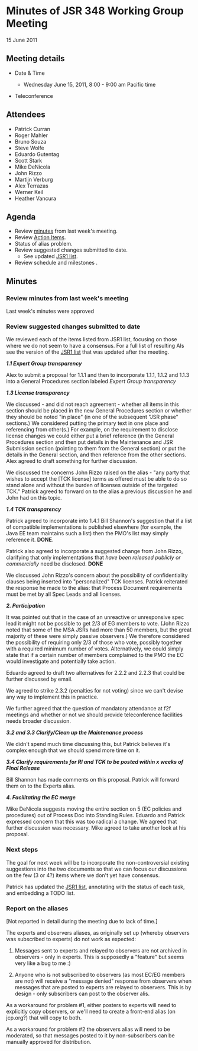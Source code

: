 # Minutes of JSR 348 Working Group Meeting  
15 June 2011

## Meeting details

*   Date & Time
    *   Wednesday June 15, 2011, 8:00 - 9:00 am Pacific time  

*   Teleconference

## Attendees

*   Patrick Curran
*   Roger Mahler
*   Bruno Souza
*   Steve Wolfe
*   Eduardo Gutentag
*   Scott Stark
*   Mike DeNicola
*   John Rizzo
*   Martijn Verburg
*   Alex Terrazas
*   Werner Keil
*   Heather Vancura

## **Agenda**

*   Review [minutes](/files/Meeting%20Materials/2011-06-08-Minutes.md) from last week's meeting.
*   Review [Action Items](http://java.net/projects/jsr348/downloads/download/Working%20documents/AIs.md).
*   Status of alias problem.
*   Review suggested changes submitted to date.
    *   See updated [JSR1 list](http://java.net/projects/jsr348/downloads/download/Working%20documents/JSR1-list-June14.md).
*   Review schedule and milestones .

## Minutes

### Review minutes from last week's meeting

Last week's minutes were approved

### Review suggested changes submitted to date

We reviewed each of the items listed from JSR1 list, focusing on those where we do not seem to have a consensus. For a full list of resulting AIs see the version of the [JSR1 list](http://java.net/projects/jsr348/downloads/download/Working%20documents/JSR1-list-June15.md) that was updated after the meeting.

_**1.1 Expert Group transparency**_

Alex to submit a proposal for 1.1.1 and then to incorporate 1.1.1, 1.1.2 and 1.1.3 into a General Procedures section labeled _Expert Group transparency_

_**1.3 License transparency**_

We discussed - and did not reach agreement - whether all items in this section should be placed in the new General Procedures section or whether they should be noted "in place" (in one of the subsequent "JSR phase" sections.) We considered putting the primary text in one place and referencing from other(s.) For example, on the requirement to disclose license changes we could either put a brief reference (in the General Procedures section and then put details in the Maintenance and JSR Submission section (pointing to them from the General section) or put the details in the General section, and then reference from the other sections. Alex agreed to draft something for further discussion.

We discussed the concerns John Rizzo raised on the alias - "any party that wishes to accept the [TCK license] terms as offered must be able to do so stand alone and without the burden of licenses outside of the targeted TCK." Patrick agreed to forward on to the alias a previous discussion he and John had on this topic.

_**1.4 TCK transparency**_

Patrick agreed to incorporate into 1.4.1 Bill Shannon's suggestion that if a list of compatible implementations is published elsewhere (for example, the Java EE team maintains such a list) then the PMO's list may simply reference it. **DONE**.

Patrick also agreed to incorporate a suggested change from John Rizzo, clarifying that only implementations that _have been released publicly or commercially_ need be disclosed. **DONE**

We discussed John Rizzo's concern about the possibility of confidentiality clauses being inserted into "personalized" TCK licenses. Patrick reiterated the response he made to the alias: that Process Document requirements must be met by all Spec Leads and all licenses.

_**2\. Participation**_

It was pointed out that in the case of an unreactive or unresponsive spec lead it might not be possible to get 2/3 of EG members to vote. (John Rizzo noted that some of the MSA JSRs had more than 50 members, but the great majority of these were simply passive observers.) We therefore considered the possibility of requiring only 2/3 of those who vote, possibly together with a required minimum number of votes. Alternatively, we could simply state that if a certain number of members complained to the PMO the EC would investigate and potentially take action.

Eduardo agreed to draft two alternatives for 2.2.2 and 2.2.3 that could be further discussed by email.

We agreed to strike 2.3.2 (penalties for not voting) since we can't devise any way to implement this in practice.

We further agreed that the question of mandatory attendance at f2f meetings and whether or not we should provide teleconference facilities needs broader discussion.

_**3.2 and 3.3 Clarify/Clean up the Maintenance process**_

We didn't spend much time discussing this, but Patrick believes it's complex enough that we should spend more time on it.

_**3.4 Clarify requirements for RI and TCK to be posted within x weeks of Final Release**_

Bill Shannon has made comments on this proposal. Patrick will forward them on to the Experts alias.

_**4\. Facilitating the EC merge**_

Mike DeNicola suggests moving the entire section on 5 (EC policies and procedures) out of Process Doc into Standing Rules. Eduardo and Patrick expressed concern that this was too radical a change. We agreed that further discussion was necessary. Mike agreed to take another look at his proposal.

### Next steps

The goal for next week will be to incorporate the non-controversial existing suggestions into the two documents so that we can focus our discussions on the few (3 or 4?) items where we don't yet have consensus.

Patrick has updated the [JSR1 list](http://java.net/projects/jsr348/downloads/download/Working%20documents/JSR1-list-June15.md), annotating with the status of each task, and embedding a TODO list.

### Report on the aliases

[Not reported in detail during the meeting due to lack of time.]

The experts and observers aliases, as originally set up (whereby observers was subscribed to experts) do not work as expected:

1) Messages sent to experts and relayed to observers are not archived in observers - only in experts. This is supposedly a "feature" but seems very like a bug to me :)

2) Anyone who is not subscribed to observers (as most EC/EG members are not) will receive a "message denied" response from observers when messages that are posted to experts are relayed to observers. This is by design - only subscribers can post to the observer alis.

As a workaround for problem #1, either posters to experts will need to explicitly copy observers, or we'll need to create a front-end alias (on jcp.org?) that will copy to both.

As a workaround for problem #2 the observers alias will need to be moderated, so that messages posted to it by non-subscribers can be manually approved for distribution.